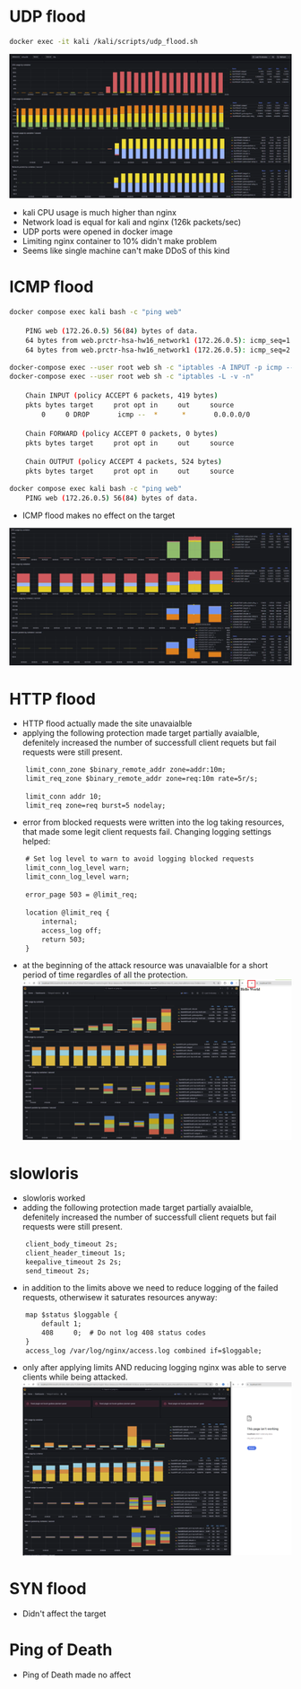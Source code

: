 # UDP flood
```bash
docker exec -it kali /kali/scripts/udp_flood.sh
```
![UDP flood](image.png)
- kali CPU usage is much higher than nginx
- Network load is equal for kali and nginx (126k packets/sec)
- UDP ports were opened in docker image
- Limiting nginx container to 10% didn't make problem
- Seems like single machine can't make DDoS of this kind


# ICMP flood
```bash
docker compose exec kali bash -c "ping web"

    PING web (172.26.0.5) 56(84) bytes of data.
    64 bytes from web.prctr-hsa-hw16_network1 (172.26.0.5): icmp_seq=1 ttl=64 time=0.075 ms
    64 bytes from web.prctr-hsa-hw16_network1 (172.26.0.5): icmp_seq=2 ttl=64 time=0.092 ms
```

```bash
docker-compose exec --user root web sh -c "iptables -A INPUT -p icmp --icmp-type echo-request -j DROP"
docker-compose exec --user root web sh -c "iptables -L -v -n"

    Chain INPUT (policy ACCEPT 6 packets, 419 bytes)
    pkts bytes target     prot opt in     out     source               destination
        0     0 DROP       icmp --  *      *       0.0.0.0/0            0.0.0.0/0            icmptype 8

    Chain FORWARD (policy ACCEPT 0 packets, 0 bytes)
    pkts bytes target     prot opt in     out     source               destination

    Chain OUTPUT (policy ACCEPT 4 packets, 524 bytes)
    pkts bytes target     prot opt in     out     source               destination
```

```bash
docker compose exec kali bash -c "ping web"
    PING web (172.26.0.5) 56(84) bytes of data.
```

- ICMP flood makes no effect on the target

![ICMP flood](image-1.png)

# HTTP flood
- HTTP flood actually made the site unavaialble
- applying the following protection made target partially avaialble, defenitely increased the number of successfull client requets but fail requests were still present.
```
    limit_conn_zone $binary_remote_addr zone=addr:10m;
    limit_req_zone $binary_remote_addr zone=req:10m rate=5r/s;

    limit_conn addr 10;
    limit_req zone=req burst=5 nodelay;
```
- error from blocked requests were written into the log taking resources, that made some legit client requests fail. Changing logging settings helped:
```
    # Set log level to warn to avoid logging blocked requests
    limit_conn_log_level warn;
    limit_conn_log_level warn;
    
    error_page 503 = @limit_req;

    location @limit_req {
        internal;
        access_log off;
        return 503;
    }
```
- at the beginning of the attack resource was unavaialble for a short period of time regardles of all the protection.
![alt text](image-2.png)


# slowloris
- slowloris worked
- adding the following protection made target partially avaialble, defenitely increased the number of successfull client requets but fail requests were still present.
```
    client_body_timeout 2s;
    client_header_timeout 1s;
    keepalive_timeout 2s 2s;
    send_timeout 2s;
```
- in addition to the limits above we need to reduce logging of the failed requests, otherwisew it saturates resources anyway:
```
    map $status $loggable {
        default 1;
        408     0;  # Do not log 408 status codes
    }
    access_log /var/log/nginx/access.log combined if=$loggable;
```
- only after applying limits AND reducing logging nginx was able to serve clients while being attacked.
![alt text](image-3.png)


# SYN flood
- Didn't affect the target


# Ping of Death
- Ping of Death made no affect

